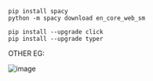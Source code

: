     pip install spacy
    python -m spacy download en_core_web_sm

    pip install --upgrade click
    pip install --upgrade typer


OTHER EG:

![image](https://github.com/SibinThomasQuad/Python_Project_Codes/assets/54390036/e5b2c536-36b0-4181-b068-f1b8eb50319f)

